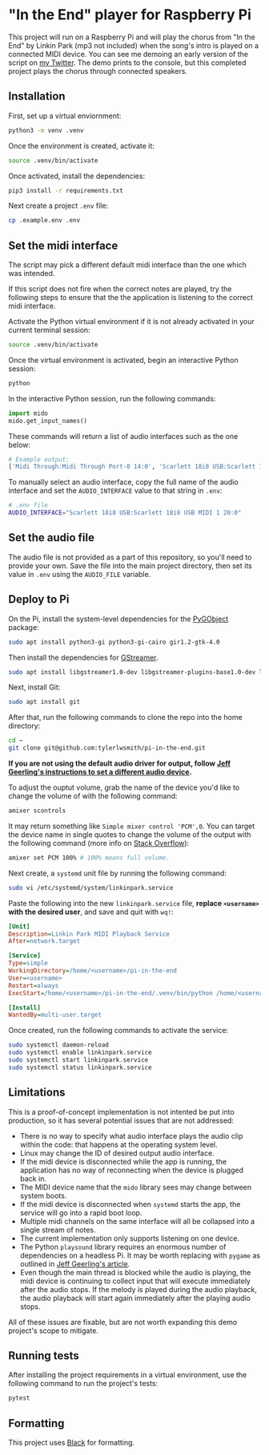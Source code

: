 # "In the End" player for Raspberry Pi

This project will run on a Raspberry Pi and will play the chorus from "In the End" by Linkin Park (mp3 not included) when the song's intro is played on a connected MIDI device. You can see me demoing an early version of the script on [my Twitter](https://twitter.com/tylerlwsmith/status/1327802206020464640). The demo prints to the console, but this completed project plays the chorus through connected speakers.

## Installation

First, set up a virtual enviornment:

```sh
python3 -m venv .venv
```

Once the environment is created, activate it:

```sh
source .venv/bin/activate
```

Once activated, install the dependencies:

```sh
pip3 install -r requirements.txt
```

Next create a project `.env` file:

```sh
cp .example.env .env
```

## Set the midi interface

The script may pick a different default midi interface than the one which was intended.

If this script does not fire when the correct notes are played, try the following steps to ensure that the the application is listening to the correct midi interface.

Activate the Python virtual environment if it is not already activated in your current terminal session:

```sh
source .venv/bin/activate
```

Once the virtual environment is activated, begin an interactive Python session:

```sh
python
```

In the interactive Python session, run the following commands:

```python
import mido
mido.get_input_names()
```

These commands will return a list of audio interfaces such as the one below:

```python
# Example output:
['Midi Through:Midi Through Port-0 14:0', 'Scarlett 18i8 USB:Scarlett 18i8 USB MIDI 1 20:0']
```

To manually select an audio interface, copy the full name of the audio interface and set the `AUDIO_INTERFACE` value to that string in `.env`:

```sh
# .env file
AUDIO_INTERFACE="Scarlett 18i8 USB:Scarlett 18i8 USB MIDI 1 20:0"
```

## Set the audio file

The audio file is not provided as a part of this repository, so you'll need to provide your own. Save the file into the main project directory, then set its value in `.env` using the `AUDIO_FILE` variable.

## Deploy to Pi

On the Pi, install the system-level dependencies for the [PyGObject](https://pygobject.readthedocs.io/en/latest/index.html) package:

```sh
sudo apt install python3-gi python3-gi-cairo gir1.2-gtk-4.0
```

Then install the dependencies for [GStreamer](https://gstreamer.freedesktop.org/documentation/installing/on-linux.html?gi-language=c).

```sh
sudo apt install libgstreamer1.0-dev libgstreamer-plugins-base1.0-dev libgstreamer-plugins-bad1.0-dev gstreamer1.0-plugins-base gstreamer1.0-plugins-good gstreamer1.0-plugins-bad gstreamer1.0-plugins-ugly gstreamer1.0-libav gstreamer1.0-tools gstreamer1.0-x gstreamer1.0-alsa gstreamer1.0-gl gstreamer1.0-gtk3 gstreamer1.0-qt5 gstreamer1.0-pulseaudio
```

Next, install Git:

```sh
sudo apt install git
```

After that, run the following commands to clone the repo into the home directory:

```sh
cd ~
git clone git@github.com:tylerlwsmith/pi-in-the-end.git
```

**If you are not using the default audio driver for output, follow [Jeff Geerling's instructions to set a different audio device](https://www.jeffgeerling.com/blog/2022/playing-sounds-python-on-raspberry-pi).**

To adjust the ouptut volume, grab the name of the device you'd like to change the volume of with the following command:

```sh
amixer scontrols
```

It may return something like `Simple mixer control 'PCM',0`. You can target the device name in single quotes to change the volume of the output with the following command (more info on [Stack Overflow](https://askubuntu.com/a/380764)):

```sh
amixer set PCM 100% # 100% means full volume.
```

Next create, a `systemd` unit file by running the following command:

```sh
sudo vi /etc/systemd/system/linkinpark.service
```

Paste the following into the new `linkinpark.service` file, **replace `<username>` with the desired user**, and save and quit with `wq!`:

```ini
[Unit]
Description=Linkin Park MIDI Playback Service
After=network.target

[Service]
Type=simple
WorkingDirectory=/home/<username>/pi-in-the-end
User=<username>
Restart=always
ExecStart=/home/<username>/pi-in-the-end/.venv/bin/python /home/<username>/pi-in-the-end/in_the_end.py

[Install]
WantedBy=multi-user.target

```

Once created, run the following commands to activate the service:

```sh
sudo systemctl daemon-reload
sudo systemctl enable linkinpark.service
sudo systemctl start linkinpark.service
sudo systemctl status linkinpark.service

```

## Limitations

This is a proof-of-concept implementation is not intented be put into production, so it has several potential issues that are not addressed:

- There is no way to specify what audio interface plays the audio clip within the code: that happens at the operating system level.
- Linux may change the ID of desired output audio interface.
- If the midi device is disconnected while the app is running, the application has no way of reconnecting when the device is plugged back in.
- The MIDI device name that the `mido` library sees may change between system boots.
- If the midi device is disconnected when `systemd` starts the app, the service will go into a rapid boot loop.
- Multiple midi channels on the same interface will all be collapsed into a single stream of notes.
- The current implementation only supports listening on one device.
- The Python `playsound` library requires an enormous number of dependencies on a headless Pi. It may be worth replacing with `pygame` as outlined in [Jeff Geerling's article](https://www.jeffgeerling.com/blog/2022/playing-sounds-python-on-raspberry-pi).
- Even though the main thread is blocked while the audio is playing, the midi device is continuing to collect input that will execute immediately after the audio stops. If the melody is played during the audio playback, the audio playback will start again immediately after the playing audio stops.

All of these issues are fixable, but are not worth expanding this demo project's scope to mitigate.

## Running tests

After installing the project requirements in a virtual environment, use the following command to run the project's tests:

```sh
pytest
```

## Formatting

This project uses [Black](https://black.readthedocs.io/en/stable/) for formatting.
